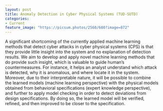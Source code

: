 ```yaml
---
layout: post
title: Anomaly Detection in Cyber Physical Systems (TUD-SUTD)
categories:
- Current
feature_image: "https://picsum.photos/2560/600?image=872"
---
```



A significant shortcoming of the currently applied machine learning methods that detect cyber attacks in cyber physical systems (CPS) is that they provide little insight into the system and no explanation of detection results. We aim to develop and apply novel machine learning methods that do provide such insight, which is valuable to guide human’s countermeasures. For instance, it helps an analyst understand which attack is detected, why it is anomalous, and where locate it in the system. Moreover, due to their interpretable nature, it will be possible to combine the learned models (machine learning perspective) with the physical models obtained from behavioral specifications (expert knowledge perspective), and further to apply model checking in order to detect deviations from design specifications. By doing so, the learned model will be verified, refined, and then improved to be closer to the specification.
